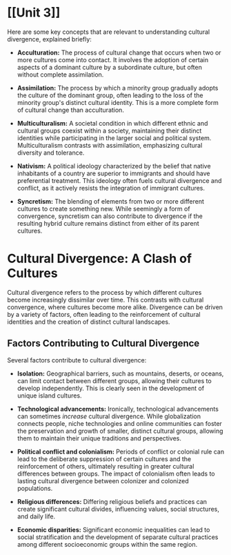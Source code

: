 # [[Unit 3]]

Here are some key concepts that are relevant to understanding cultural divergence, explained briefly:

* **Acculturation:** The process of cultural change that occurs when two or more cultures come into contact. It involves the adoption of certain aspects of a dominant culture by a subordinate culture, but often without complete assimilation.  

* **Assimilation:** The process by which a minority group gradually adopts the culture of the dominant group, often leading to the loss of the minority group's distinct cultural identity.  This is a more complete form of cultural change than acculturation. 

* **Multiculturalism:** A societal condition in which different ethnic and cultural groups coexist within a society, maintaining their distinct identities while participating in the larger social and political system.  Multiculturalism contrasts with assimilation, emphasizing cultural diversity and tolerance.

* **Nativism:**  A political ideology characterized by the belief that native inhabitants of a country are superior to immigrants and should have preferential treatment. This ideology often fuels cultural divergence and conflict, as it actively resists the integration of immigrant cultures. 

* **Syncretism:** The blending of elements from two or more different cultures to create something new.  While seemingly a form of convergence, syncretism can also contribute to divergence if the resulting hybrid culture remains distinct from either of its parent cultures.  


# Cultural Divergence: A Clash of Cultures

Cultural divergence refers to the process by which different cultures become increasingly dissimilar over time.  This contrasts with cultural convergence, where cultures become more alike.  Divergence can be driven by a variety of factors, often leading to the reinforcement of cultural identities and the creation of distinct cultural landscapes.

## Factors Contributing to Cultural Divergence

Several factors contribute to cultural divergence:

* **Isolation:** Geographical barriers, such as mountains, deserts, or oceans, can limit contact between different groups, allowing their cultures to develop independently.  This is clearly seen in the development of unique island cultures.

* **Technological advancements:** Ironically, technological advancements can sometimes *increase* cultural divergence. While globalization connects people, niche technologies and online communities can foster the preservation and growth of smaller, distinct cultural groups, allowing them to maintain their unique traditions and perspectives.

* **Political conflict and colonialism:**  Periods of conflict or colonial rule can lead to the deliberate suppression of certain cultures and the reinforcement of others, ultimately resulting in greater cultural differences between groups.  The impact of colonialism often leads to lasting cultural divergence between colonizer and colonized populations.

* **Religious differences:**  Differing religious beliefs and practices can create significant cultural divides, influencing values, social structures, and daily life.  

* **Economic disparities:**  Significant economic inequalities can lead to social stratification and the development of separate cultural practices among different socioeconomic groups within the same region.
